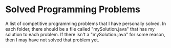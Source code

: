 # Solved Programming Problems
A list of competitive programming problems that I have personally solved. In each folder, there should be a file called "mySolution.java" that has my solution to each problem. If there isn't a "mySolution.java" for some reason, then I may have not solved that problem yet.
